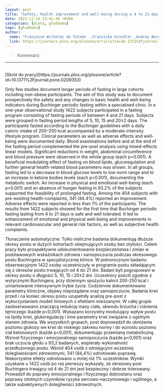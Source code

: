 ```yaml
---
layout: post
title: "Safety, health improvement and well-being during a 4 to 21-day fasting period in an observational study including 1422 subjects"
date: 2021-11-16 23:41:38 +0200
categories: [dieta, głodówka]
tags: [głodówka]
author:
  name: "Françoise Wilhelmi de Toledo  ,Franziska Grundler ,Audrey Bergouignan,Stefan Drinda,Andreas Michalsen"
  link: https://journals.plos.org/plosone/article?id=10.1371%2Fjournal.pone.0209353
---
```

> Komentarz: 
> 
<hr>
<br>
[Skrót do pracy](https://journals.plos.org/plosone/article?id=10.1371%2Fjournal.pone.0209353)

Only few studies document longer periods of fasting in large cohorts including non-obese participants. The aim of this study was to document prospectively the safety and any changes in basic health and well-being indicators during Buchinger periodic fasting within a specialised clinic. In a one-year observational study 1422 subjects participated in a fasting program consisting of fasting periods of between 4 and 21 days. Subjects were grouped in fasting period lengths of 5, 10, 15 and 20±2 days. The participants fasted according to the Buchinger guidelines with a daily caloric intake of 200–250 kcal accompanied by a moderate-intensity lifestyle program. Clinical parameters as well as adverse effects and well-being were documented daily. Blood examinations before and at the end of the fasting period complemented the pre-post analysis using mixed-effects linear models. Significant reductions in weight, abdominal circumference and blood pressure were observed in the whole group (each p<0.001). A beneficial modulating effect of fasting on blood lipids, glucoregulation and further general health-related blood parameters was shown. In all groups, fasting led to a decrease in blood glucose levels to low norm range and to an increase in ketone bodies levels (each p<0.001), documenting the metabolic switch. An increase in physical and emotional well-being (each p<0.001) and an absence of hunger feeling in 93.2% of the subjects supported the feasibility of prolonged fasting. Among the 404 subjects with pre-existing health-complaints, 341 (84.4%) reported an improvement. Adverse effects were reported in less than 1% of the participants. The results from 1422 subjects showed for the first time that Buchinger periodic fasting lasting from 4 to 21 days is safe and well tolerated. It led to enhancement of emotional and physical well-being and improvements in relevant cardiovascular and general risk factors, as well as subjective health complaints.


Tłunaczenie automatyczne:
Tylko nieliczne badania dokumentują dłuższe okresy postu w dużych kohortach obejmujących osoby bez otyłości. Celem pracy było prospektywne udokumentowanie bezpieczeństwa i zmian w podstawowych wskaźnikach zdrowia i samopoczucia podczas okresowego postu Buchingera w specjalistycznej klinice. W jednorocznym badaniu obserwacyjnym 1422 osoby uczestniczyły w programie postu składającym się z okresów postu trwających od 4 do 21 dni. Badani byli pogrupowani w okresy postu o długości 5, 10, 15 i 20±2 dni. Uczestnicy pościli zgodnie z wytycznymi Buchingera, przy dziennym spożyciu kalorii 200-250 kcal i umiarkowanie intensywnym trybie życia. Codziennie dokumentowano parametry kliniczne, objawy niepożądane oraz samopoczucie. Badania krwi przed i na koniec okresu postu uzupełniły analizę pre-post z wykorzystaniem modeli liniowych z efektami mieszanymi. W całej grupie zaobserwowano znaczącą redukcję masy ciała, obwodu brzucha i ciśnienia tętniczego (każde p<0,001). Wykazano korzystny modulujący wpływ postu na lipidy krwi, glukoregulację i inne parametry krwi związane z ogólnym stanem zdrowia. We wszystkich grupach, post doprowadził do obniżenia poziomu glukozy we krwi do niskiego zakresu normy i do wzrostu poziomu ciał ketonowych (każde p<0,001), dokumentując przemianę metaboliczną. Wzrost fizycznego i emocjonalnego samopoczucia (każde p<0,001) oraz brak uczucia głodu u 93,2 badanych, wspierały wykonalność przedłużonego postu. Wśród 404 osób z istniejącymi wcześniej dolegliwościami zdrowotnymi, 341 (84,4%) odnotowało poprawę. Niekorzystne efekty odnotowano u mniej niż 1% uczestników. Wyniki uzyskane u 1422 osób po raz pierwszy wykazały, że okresowy post Buchingera trwający od 4 do 21 dni jest bezpieczny i dobrze tolerowany. Prowadził do poprawy emocjonalnego i fizycznego dobrostanu oraz poprawy istotnych czynników ryzyka sercowo-naczyniowego i ogólnego, a także subiektywnych dolegliwości zdrowotnych.

